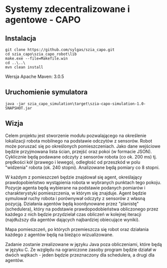 # Systemy zdecentralizowane i agentowe - CAPO

## Instalacja

```
git clone https://github.com/sylgas/szia_capo.git
cd szia_capo\szia_capo_robot\lib
make.exe --file=Makefile.win
cd ..\..\
mvn clean install
```

Wersja Apache Maven: 3.0.5 

## Uruchomienie symulatora

```
java -jar szia_capo_simulation\target\szia-capo-simulation-1.0-SNAPSHOT.jar
```

## Wizja

Celem projektu jest stworzenie modułu pozwalającego na określenie lokalizacji robota mobilnego na podstawie odczytów z sensorów. Robot może poruszać się po określonych pomieszczeniach. Jako dane wejściowe będzie przyjmowana lista ścian, przejść oraz pokoi (w formacie JSON). Cyklicznie będą podawane odczyty z sensorów robota (co ok. 200 ms) tj. prędkości kół (prawego i lewego), odległość od przeszkód w polu "widzenia" robota (ok. 240 stopni). Analizowane będą pomiary co 8 stopni. 

W każdym z pomieszczeń będzie znajdował się agent, określający prawdopobieństwo wystąpienia robota w wybranych punktach tego pokoju. Pozycje agenta będą wybierane na podstawie podanych pomiarów i charakterystyki pomieszczenia, w którym się znajduje. Agent będzie symulował ruchy robota i porównywał odczyty z sensorów z własną pozycją. Działania agentów będą koordynowane przez "planistę" (schedulera), który na podstawie prawdopodobieństwa obliczonego przez każdego z nich będzie przydzielał czas obliczeń w kolejnej iteracji (najdłuższy dla agentów dających najbardziej obiecujące wyniki).

Mapa pomieszczeń, po których przemieszcza się robot oraz działania każdego z agentów będą na bieżąco wizualizowane. 

Zadanie zostanie zrealizowane w języku Java poza obliczeniami, które będą w języku C. Ze względu na ograniczone zasoby program będzie działał w dwóch wątkach - jeden będzie przeznaczony dla schedulera, a drugi dla agentów.
